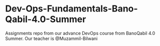 # Dev-Ops-Fundamentals-Bano-Qabil-4.0-Summer
Assignments repo from our advance DevOps course from BanoQabil 4.0 Summer. Our teacher is @Muzammil-Bilwani
